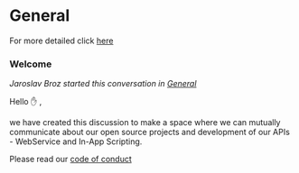# General 

For more detailed click [here](https://github.com/orgs/Dlubal-Software/discussions/categories/general)

### **Welcome**

*Jaroslav Broz started this conversation in [General](https://github.com/orgs/Dlubal-Software/discussions/categories/general)*

Hello ✋ ,

we have created this discussion to make a space where we can mutually communicate about our open source projects and development of our APIs - WebService and In-App Scripting. 


Please read our [code of conduct](/guide/CODE_OF_CONDUCT.md)